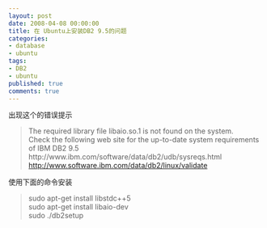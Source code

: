 ```yaml
---
layout: post
date: 2008-04-08 00:00:00
title: 在 Ubuntu上安装DB2 9.5的问题
categories:
- database
- ubuntu
tags:
- DB2
- ubuntu
published: true
comments: true
---
```

<p>出现这个的错误提示
<blockquote>The required library file libaio.so.1 is not found on the system.<br />
Check the following web site for the up-to-date system requirements<br />
of IBM DB2 9.5<br />
http://www.ibm.com/software/data/db2/udb/sysreqs.html
<a href="http://www.software.ibm.com/data/db2/linux/validate">http://www.software.ibm.com/data/db2/linux/validate</a></blockquote>
使用下面的命令安装
<blockquote>sudo apt-get install libstdc++5<br />
sudo apt-get install libaio-dev<br />
sudo ./db2setup</blockquote></p>

